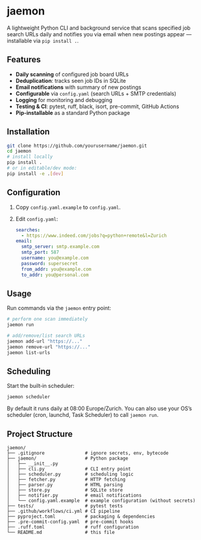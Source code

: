 # jaemon

A lightweight Python CLI and background service that scans specified job search URLs daily and notifies you via email when new postings appear — installable via `pip install .`.

## Features

- **Daily scanning** of configured job board URLs
- **Deduplication**: tracks seen job IDs in SQLite
- **Email notifications** with summary of new postings
- **Configurable** via `config.yaml` (search URLs + SMTP credentials)
- **Logging** for monitoring and debugging
- **Testing & CI**: pytest, ruff, black, isort, pre-commit, GitHub Actions
- **Pip-installable** as a standard Python package

## Installation

```bash
git clone https://github.com/yourusername/jaemon.git
cd jaemon
# install locally
pip install .
# or in editable/dev mode:
pip install -e .[dev]
```

## Configuration

1. Copy `config.yaml.example` to `config.yaml`.
2. Edit `config.yaml`:

   ```yaml
   searches:
     - https://www.indeed.com/jobs?q=python+remote&l=Zurich
   email:
     smtp_server: smtp.example.com
     smtp_port: 587
     username: you@example.com
     password: supersecret
     from_addr: you@example.com
     to_addr: you@personal.com
   ```

## Usage

Run commands via the `jaemon` entry point:

```bash
# perform one scan immediately
jaemon run

# add/remove/list search URLs
jaemon add-url "https://..."
jaemon remove-url "https://..."
jaemon list-urls
```

## Scheduling

Start the built‑in scheduler:

```bash
jaemon scheduler
```

By default it runs daily at 08:00 Europe/Zurich. You can also use your OS’s scheduler (cron, launchd, Task Scheduler) to call `jaemon run`.

## Project Structure

```text
jaemon/
├── .gitignore               # ignore secrets, env, bytecode
├── jaemon/                  # Python package
│   ├── __init__.py
│   ├── cli.py               # CLI entry point
│   ├── scheduler.py         # scheduling logic
│   ├── fetcher.py           # HTTP fetching
│   ├── parser.py            # HTML parsing
│   ├── store.py             # SQLite store
│   ├── notifier.py          # email notifications
│   └── config.yaml.example  # example configuration (without secrets)
├── tests/                   # pytest tests
├── .github/workflows/ci.yml # CI pipeline
├── pyproject.toml           # packaging & dependencies
├── .pre-commit-config.yaml  # pre-commit hooks
├── .ruff.toml               # ruff configuration
└── README.md                # this file
```
